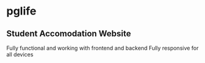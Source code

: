 # pglife
## Student Accomodation Website
Fully functional and working with frontend and backend 
Fully responsive for all devices
